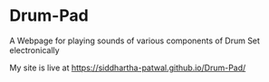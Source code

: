 # Drum-Pad
A Webpage for playing sounds of various components of Drum Set electronically

 My site is live at https://siddhartha-patwal.github.io/Drum-Pad/
